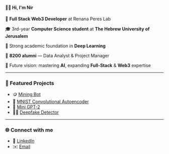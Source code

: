 <h2 class="fade-in">👨‍💻 Hi, I'm Nir</h2>

<style>
.fade-in {
  animation: fadeIn 2s ease-in forwards;
  opacity: 0;
}

@keyframes fadeIn {
  from { opacity: 0; transform: translateY(20px); }
  to { opacity: 1; transform: translateY(0); }
}
</style>

#### 👨‍💻 Hi, I'm Nir

🧠 **Full Stack Web3 Developer** at Renana Peres Lab  

🎓 3rd-year **Computer Science student** at **The Hebrew University of Jerusalem**  

🚀 Strong academic foundation in **Deep Learning**

🎯 **8200 alumni** — Data Analyst & Project Manager  

🤖 Future vision: mastering **AI**, expanding **Full-Stack** & **Web3** expertise

---

### 🧩 Featured Projects
- 🪙 [Mining Bot](https://github.com/NirEllor/MiningBot)
- 🔢 [MNIST Convolutional Autoencoder](https://github.com/NirEllor/MNIST-Convolutional-Autoencoder)
- 🧠 [Mini GPT-2](https://github.com/NirEllor/Probabilistic-Models-Transformer-for-Language-Modeling)
- 🕵️‍♂️ [Deepfake Detector](https://github.com/NirEllor/Deepfake-Detection-with-CNNs)

---

### 🌐 Connect with me
- 💼 [LinkedIn](https://www.linkedin.com/in/nirellor)
- ✉️ [Email](mailto:nirellorwaizner@gmail.com)

